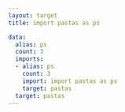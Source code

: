 ```yaml
---
layout: target
title: import pastas as ps

data:
  alias: ps
  count: 3
  imports:
  - alias: ps
    count: 3
    import: import pastas as ps
    target: pastas
  target: pastas
---
```

